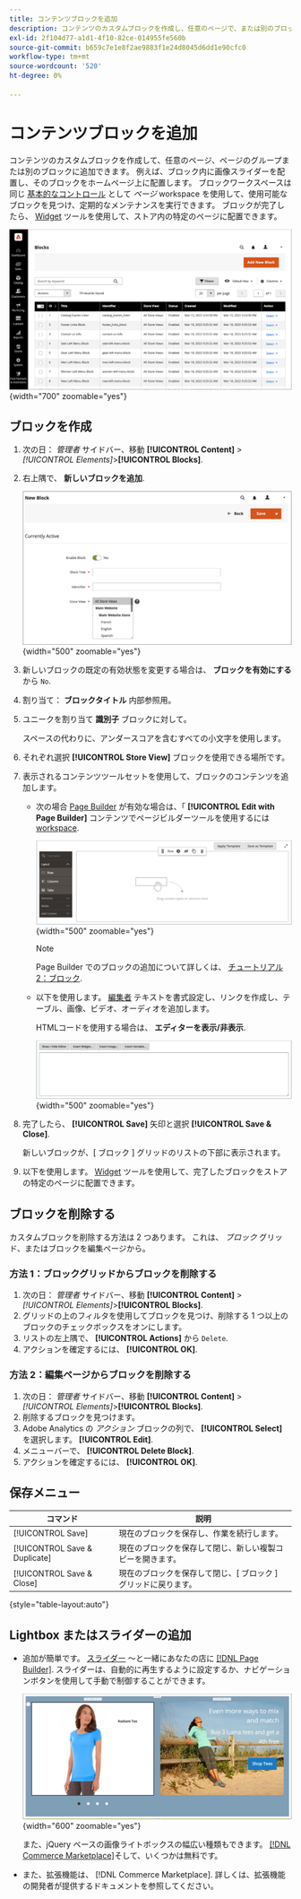 ```yaml
---
title: コンテンツブロックを追加
description: コンテンツのカスタムブロックを作成し、任意のページで、または別のブロック内で再利用できます。
exl-id: 2f104d77-a1d1-4f10-82ce-014955fe560b
source-git-commit: b659c7e1e8f2ae9883f1e24d8045d6dd1e90cfc0
workflow-type: tm+mt
source-wordcount: '520'
ht-degree: 0%

---
```


# コンテンツブロックを追加

コンテンツのカスタムブロックを作成して、任意のページ、ページのグループまたは別のブロックに追加できます。 例えば、ブロック内に画像スライダーを配置し、そのブロックをホームページ上に配置します。 ブロックワークスペースは同じ [基本的なコントロール](pages-workspace.md) として _ページ_ workspace を使用して、使用可能なブロックを見つけ、定期的なメンテナンスを実行できます。 ブロックが完了したら、 [Widget](widget-static-block.md) ツールを使用して、ストア内の特定のページに配置できます。

![[ ブロック ] ページには、既存のブロックのグリッドが表示されます](./assets/blocks-workspace.png){width="700" zoomable="yes"}

## ブロックを作成

1. 次の日： _管理者_ サイドバー、移動 **[!UICONTROL Content]** > _[!UICONTROL Elements]_>**[!UICONTROL Blocks]**.

1. 右上隅で、 **新しいブロックを追加**.

   ![新しいブロックページには、オプションとコンテンツスペースが表示されます](./assets/block-detail.png){width="500" zoomable="yes"}

1. 新しいブロックの既定の有効状態を変更する場合は、 **ブロックを有効にする** から `No`.

1. 割り当て： **ブロックタイトル** 内部参照用。

1. ユニークを割り当て **識別子** ブロックに対して。

   スペースの代わりに、アンダースコアを含むすべての小文字を使用します。

1. それぞれ選択 **[!UICONTROL Store View]** ブロックを使用できる場所です。

1. 表示されるコンテンツツールセットを使用して、ブロックのコンテンツを追加します。

   - 次の場合 [Page Builder](../page-builder/introduction.md) が有効な場合は、「 **[!UICONTROL Edit with Page Builder]** コンテンツでページビルダーツールを使用するには [workspace](../page-builder/workspace.md).

     ![Page Builder ワークスペース](./assets/pb-workspace-block.png){width="500" zoomable="yes"}

     >[!NOTE]
     >
     >Page Builder でのブロックの追加について詳しくは、 [チュートリアル 2：ブロック](../page-builder/2-blocks.md).

   - 以下を使用します。 [編集者](editor.md) テキストを書式設定し、リンクを作成し、テーブル、画像、ビデオ、オーディオを追加します。

     HTMLコードを使用する場合は、 **エディターを表示/非表示**.

     ![ブロックエディタ（非表示）](./assets/block-editor-hidden.png){width="500" zoomable="yes"}

1. 完了したら、 **[!UICONTROL Save]** 矢印と選択 **[!UICONTROL Save & Close]**.

   新しいブロックが、[ ブロック ] グリッドのリストの下部に表示されます。

1. 以下を使用します。 [Widget](widget-static-block.md) ツールを使用して、完了したブロックをストアの特定のページに配置できます。

## ブロックを削除する

カスタムブロックを削除する方法は 2 つあります。 これは、 _ブロック_ グリッド、またはブロックを編集ページから。

### 方法 1：ブロックグリッドからブロックを削除する

1. 次の日： _管理者_ サイドバー、移動 **[!UICONTROL Content]** > _[!UICONTROL Elements]_>**[!UICONTROL Blocks]**.
1. グリッドの上のフィルタを使用してブロックを見つけ、削除する 1 つ以上のブロックのチェックボックスをオンにします。
1. リストの左上隅で、 **[!UICONTROL Actions]** から `Delete`.
1. アクションを確定するには、 **[!UICONTROL OK]**.

### 方法 2：編集ページからブロックを削除する

1. 次の日： _管理者_ サイドバー、移動 **[!UICONTROL Content]** > _[!UICONTROL Elements]_>**[!UICONTROL Blocks]**.
1. 削除するブロックを見つけます。
1. Adobe Analytics の _アクション_ ブロックの列で、 **[!UICONTROL Select]** を選択します。 **[!UICONTROL Edit]**.
1. メニューバーで、 **[!UICONTROL Delete Block]**.
1. アクションを確定するには、 **[!UICONTROL OK]**.

## 保存メニュー

| コマンド | 説明 |
|----------|----------- |
| [!UICONTROL Save] | 現在のブロックを保存し、作業を続行します。 |
| [!UICONTROL Save & Duplicate] | 現在のブロックを保存して閉じ、新しい複製コピーを開きます。 |
| [!UICONTROL Save & Close] | 現在のブロックを保存して閉じ、[ ブロック ] グリッドに戻ります。 |

{style="table-layout:auto"}

## Lightbox またはスライダーの追加

- 追加が簡単です。 [スライダー](../page-builder/slider.md) ～と一緒にあなたの店に [[!DNL Page Builder]](../page-builder/introduction.md). スライダーは、自動的に再生するように設定するか、ナビゲーションボタンを使用して手動で制御することができます。

  ![Page Builder スライダー](./assets/pb-tutorial3-slider-tee-shirt-promo.png){width="600" zoomable="yes"}

  また、jQuery ベースの画像ライトボックスの幅広い種類もできます。 [[!DNL Commerce Marketplace]][1]そして、いくつかは無料です。

- また、拡張機能は、 [!DNL Commerce Marketplace]. 詳しくは、拡張機能の開発者が提供するドキュメントを参照してください。

[1]: https://marketplace.magento.com/extensions.html?q=lightbox
